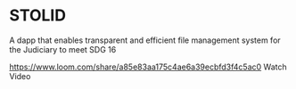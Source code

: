 # STOLID
A dapp that enables transparent and efficient file management system for the Judiciary to meet SDG 16

https://www.loom.com/share/a85e83aa175c4ae6a39ecbfd3f4c5ac0
Watch Video
